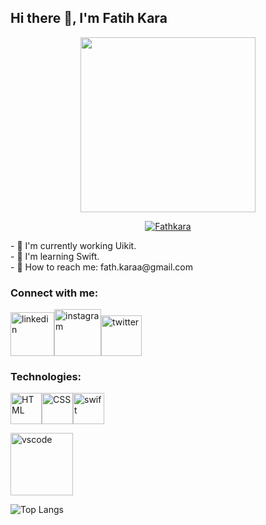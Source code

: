 ## Hi there 🚀, I'm Fatih Kara

<div  align="center"><img  src="https://media3.giphy.com/media/Id6dC0GQOOzPMXgcPv/giphy.gif?cid=790b7611e17d0cda66453ed0a443ab309021f15280d30f92&rid=giphy.gif&ct=g"  width="280"  alt=""></div>
<p align="center"><a href="https://github.com/ryo-ma/github-profile-trophy"><img src="https://github-profile-trophy.vercel.app/?username=Fathkara&title=Commit,MultiLanguage,Repositories,Stars,PullRequest,Issues&margin-w=5&no-bg=true" alt="Fathkara" /></a></p>

<p>
  - 🖖 I'm currently working Uikit. <br>
  - 🔧 I'm learning Swift. <br>  
  - 💬 How to reach me: fath.karaa@gmail.com<br>      
</p>

### Connect with me:
[<img alt="linkedin" width="70px" src="https://img.shields.io/badge/LinkedIn-0077B5?style=for-the-badge&logo=linkedin&logoColor=white" />](https://www.linkedin.com/in/fatih-kara34/)[<img alt="instagram" width="75px" src="https://img.shields.io/badge/Instagram-E4405F?style=for-the-badge&logo=instagram&logoColor=white" />](https://www.instagram.com/fath.karaa/)[<img alt="twitter" width="65px" src="https://img.shields.io/badge/Twitter-1DA1F2?style=for-the-badge&logo=twitter&logoColor=white" />](https://twitter.com/FatihKara_34)

### Technologies:
[<img alt="HTML" width="50px" src="https://user-images.githubusercontent.com/83499976/159563049-ae22c087-ca7b-4f25-935f-3dc892655052.png" />](https://www.w3schools.com/html/)[<img alt="CSS" width="50px" src="https://user-images.githubusercontent.com/83499976/159563194-387ccf36-c36c-42f2-b3cb-f06655ccf399.png" />](https://www.w3schools.com/css/)<img alt="swift" width="50px" src="https://seeklogo.com/images/S/swift-logo-E9182990F5-seeklogo.com.png" />

[<img alt="vscode" width="100px" src="https://img.shields.io/badge/Visual_Studio_Code-0078D4?style=for-the-badge&logo=visual%20studio%20code&logoColor=white" />](https://code.visualstudio.com)

![Top Langs](https://github-readme-stats.vercel.app/api/top-langs/?username=Fathkara&theme=tokyonight)
